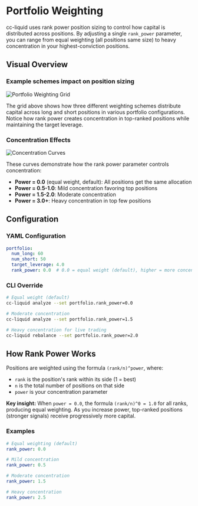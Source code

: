 # Portfolio Weighting

cc-liquid uses rank power position sizing to control how capital is distributed across positions. By adjusting a single `rank_power` parameter, you can range from equal weighting (all positions same size) to heavy concentration in your highest-conviction positions.

## Visual Overview

### Example schemes impact on position sizing

![Portfolio Weighting Grid](assets/weighting_schemes_grid.png)

The grid above shows how three different weighting schemes distribute capital across long and short positions in various portfolio configurations. Notice how rank power creates concentration in top-ranked positions while maintaining the target leverage.

### Concentration Effects

![Concentration Curves](assets/concentration_curves.png)

These curves demonstrate how the rank power parameter controls concentration:

- **Power = 0.0** (equal weight, default): All positions get the same allocation
- **Power = 0.5-1.0**: Mild concentration favoring top positions  
- **Power = 1.5-2.0**: Moderate concentration
- **Power = 3.0+**: Heavy concentration in top few positions

## Configuration

### YAML Configuration

```yaml
portfolio:
  num_long: 60
  num_short: 50
  target_leverage: 4.0
  rank_power: 0.0  # 0.0 = equal weight (default), higher = more concentration
```

### CLI Override

```bash
# Equal weight (default)
cc-liquid analyze --set portfolio.rank_power=0.0

# Moderate concentration
cc-liquid analyze --set portfolio.rank_power=1.5

# Heavy concentration for live trading
cc-liquid rebalance --set portfolio.rank_power=2.0
```

## How Rank Power Works

Positions are weighted using the formula `(rank/n)^power`, where:

- `rank` is the position's rank within its side (1 = best)
- `n` is the total number of positions on that side
- `power` is your concentration parameter

**Key insight:** When `power = 0.0`, the formula `(rank/n)^0 = 1.0` for all ranks, producing equal weighting. As you increase power, top-ranked positions (stronger signals) receive progressively more capital.

### Examples

```yaml
# Equal weighting (default)
rank_power: 0.0

# Mild concentration
rank_power: 0.5

# Moderate concentration
rank_power: 1.5

# Heavy concentration
rank_power: 2.5
```
